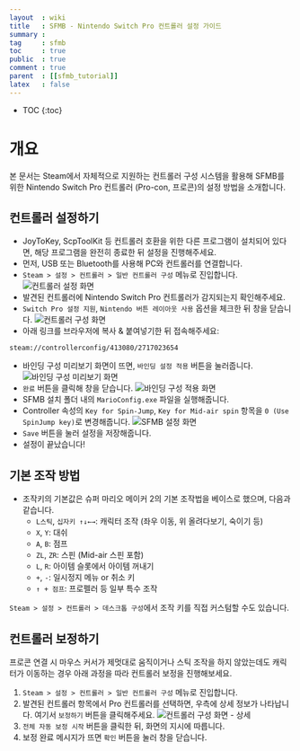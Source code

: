 ```yaml
---
layout  : wiki
title   : SFMB - Nintendo Switch Pro 컨트롤러 설정 가이드
summary :
tag     : sfmb
toc     : true
public  : true
comment : true
parent  : [[sfmb_tutorial]]
latex   : false
---
```

* TOC
{:toc}

# 개요

본 문서는 Steam에서 자체적으로 지원하는 컨트롤러 구성 시스템을 활용해 SFMB를 위한 Nintendo Switch Pro 컨트롤러 (Pro-con, 프로콘)의 설정 방법을 소개합니다.

## 컨트롤러 설정하기

- JoyToKey, ScpToolKit 등 컨트롤러 호환을 위한 다른 프로그램이 설치되어 있다면, 해당 프로그램을 완전히 종료한 뒤 설정을 진행해주세요.
- 먼저, USB 또는 Bluetooth를 사용해 PC와 컨트롤러를 연결합니다.
- `Steam > 설정 > 컨트롤러 > 일반 컨트롤러 구성` 메뉴로 진입합니다.
  ![컨트롤러 설정 화면](https://user-images.githubusercontent.com/55905774/149447681-6d555c75-e76e-4585-b2b6-e3074ed1a5ed.png)
- 발견된 컨트롤러에 Nintendo Switch Pro 컨트롤러가 감지되는지 확인해주세요.
- `Switch Pro 설정 지원`, `Nintendo 버튼 레이아웃 사용` 옵션을 체크한 뒤 창을 닫습니다.
  ![컨트롤러 구성 화면](https://user-images.githubusercontent.com/55905774/149447766-8c73347a-ee5e-464b-9efa-abd6d4c7f277.png)
- 아래 링크를 브라우저에 복사 & 붙여넣기한 뒤 접속해주세요:
```
steam://controllerconfig/413080/2717023654
```
- 바인딩 구성 미리보기 화면이 뜨면, `바인딩 설정 적용` 버튼을 눌러줍니다.
  ![바인딩 구성 미리보기 화면](https://user-images.githubusercontent.com/55905774/149447879-224433c8-1e7b-4003-8e81-20eb47a7cd73.png)
- `완료` 버튼을 클릭해 창을 닫습니다.
  ![바인딩 구성 적용 화면](https://user-images.githubusercontent.com/55905774/149448029-7c28a1f3-dddf-410e-9949-fb98c145520a.png)
- SFMB 설치 폴더 내의 `MarioConfig.exe` 파일을 실행해줍니다.
- Controller 속성의 `Key for Spin-Jump`, `Key for Mid-air spin` 항목을 `0 (Use SpinJump key)`로 변경해줍니다.
  ![SFMB 설정 화면](https://user-images.githubusercontent.com/55905774/149448115-80cdd0fd-4659-457e-a387-e327e4947b2c.png)
- `Save` 버튼을 눌러 설정을 저장해줍니다.
- 설정이 끝났습니다!

## 기본 조작 방법

- 조작키의 기본값은 슈퍼 마리오 메이커 2의 기본 조작법을 베이스로 했으며, 다음과 같습니다.
    - `L스틱`, `십자키 ↑↓←→`: 캐릭터 조작 (좌우 이동, 위 올려다보기, 숙이기 등)
    - `X`, `Y`: 대쉬
    - `A`, `B`: 점프
    - `ZL`, `ZR`: 스핀 (Mid-air 스핀 포함)
    - `L`, `R`: 아이템 슬롯에서 아이템 꺼내기
    - `+`, `-`: 일시정지 메뉴 or 취소 키
    - `↑ + 점프`: 프로펠러 등 일부 특수 조작 

`Steam > 설정 > 컨트롤러 > 데스크톱 구성`에서 조작 키를 직접 커스텀할 수도 있습니다.

## 컨트롤러 보정하기

프로콘 연결 시 마우스 커서가 제멋대로 움직이거나 스틱 조작을 하지 않았는데도 캐릭터가 이동하는 경우 아래 과정을 따라 컨트롤러 보정을 진행해보세요.

1. `Steam > 설정 > 컨트롤러 > 일반 컨트롤러 구성` 메뉴로 진입합니다.
2. 발견된 컨트롤러 항목에서 Pro 컨트롤러를 선택하면, 우측에 상세 정보가 나타납니다. 여기서 `보정하기` 버튼을 클릭해주세요.
  ![컨트롤러 구성 화면 - 상세](https://user-images.githubusercontent.com/55905774/149448233-f4ed46cb-9315-48e0-82b8-f7f83730b167.png)
3. `전체 자동 보정 시작` 버튼을 클릭한 뒤, 화면의 지시에 따릅니다.
4. 보정 완료 메시지가 뜨면 `확인` 버튼을 눌러 창을 닫습니다.